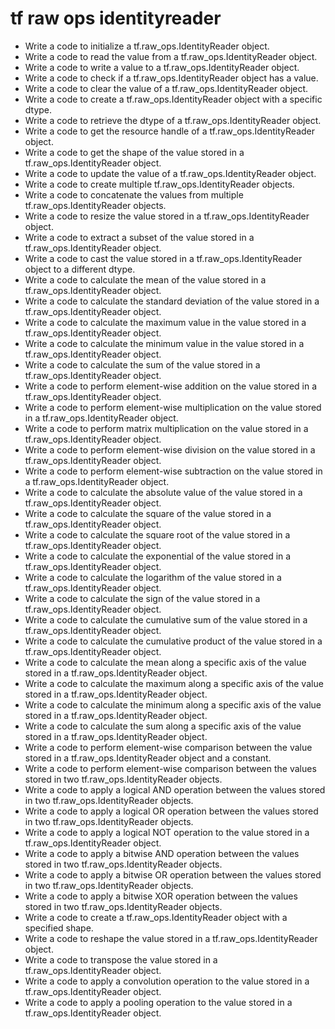 # tf raw ops identityreader

- Write a code to initialize a tf.raw_ops.IdentityReader object.
- Write a code to read the value from a tf.raw_ops.IdentityReader object.
- Write a code to write a value to a tf.raw_ops.IdentityReader object.
- Write a code to check if a tf.raw_ops.IdentityReader object has a value.
- Write a code to clear the value of a tf.raw_ops.IdentityReader object.
- Write a code to create a tf.raw_ops.IdentityReader object with a specific dtype.
- Write a code to retrieve the dtype of a tf.raw_ops.IdentityReader object.
- Write a code to get the resource handle of a tf.raw_ops.IdentityReader object.
- Write a code to get the shape of the value stored in a tf.raw_ops.IdentityReader object.
- Write a code to update the value of a tf.raw_ops.IdentityReader object.
- Write a code to create multiple tf.raw_ops.IdentityReader objects.
- Write a code to concatenate the values from multiple tf.raw_ops.IdentityReader objects.
- Write a code to resize the value stored in a tf.raw_ops.IdentityReader object.
- Write a code to extract a subset of the value stored in a tf.raw_ops.IdentityReader object.
- Write a code to cast the value stored in a tf.raw_ops.IdentityReader object to a different dtype.
- Write a code to calculate the mean of the value stored in a tf.raw_ops.IdentityReader object.
- Write a code to calculate the standard deviation of the value stored in a tf.raw_ops.IdentityReader object.
- Write a code to calculate the maximum value in the value stored in a tf.raw_ops.IdentityReader object.
- Write a code to calculate the minimum value in the value stored in a tf.raw_ops.IdentityReader object.
- Write a code to calculate the sum of the value stored in a tf.raw_ops.IdentityReader object.
- Write a code to perform element-wise addition on the value stored in a tf.raw_ops.IdentityReader object.
- Write a code to perform element-wise multiplication on the value stored in a tf.raw_ops.IdentityReader object.
- Write a code to perform matrix multiplication on the value stored in a tf.raw_ops.IdentityReader object.
- Write a code to perform element-wise division on the value stored in a tf.raw_ops.IdentityReader object.
- Write a code to perform element-wise subtraction on the value stored in a tf.raw_ops.IdentityReader object.
- Write a code to calculate the absolute value of the value stored in a tf.raw_ops.IdentityReader object.
- Write a code to calculate the square of the value stored in a tf.raw_ops.IdentityReader object.
- Write a code to calculate the square root of the value stored in a tf.raw_ops.IdentityReader object.
- Write a code to calculate the exponential of the value stored in a tf.raw_ops.IdentityReader object.
- Write a code to calculate the logarithm of the value stored in a tf.raw_ops.IdentityReader object.
- Write a code to calculate the sign of the value stored in a tf.raw_ops.IdentityReader object.
- Write a code to calculate the cumulative sum of the value stored in a tf.raw_ops.IdentityReader object.
- Write a code to calculate the cumulative product of the value stored in a tf.raw_ops.IdentityReader object.
- Write a code to calculate the mean along a specific axis of the value stored in a tf.raw_ops.IdentityReader object.
- Write a code to calculate the maximum along a specific axis of the value stored in a tf.raw_ops.IdentityReader object.
- Write a code to calculate the minimum along a specific axis of the value stored in a tf.raw_ops.IdentityReader object.
- Write a code to calculate the sum along a specific axis of the value stored in a tf.raw_ops.IdentityReader object.
- Write a code to perform element-wise comparison between the value stored in a tf.raw_ops.IdentityReader object and a constant.
- Write a code to perform element-wise comparison between the values stored in two tf.raw_ops.IdentityReader objects.
- Write a code to apply a logical AND operation between the values stored in two tf.raw_ops.IdentityReader objects.
- Write a code to apply a logical OR operation between the values stored in two tf.raw_ops.IdentityReader objects.
- Write a code to apply a logical NOT operation to the value stored in a tf.raw_ops.IdentityReader object.
- Write a code to apply a bitwise AND operation between the values stored in two tf.raw_ops.IdentityReader objects.
- Write a code to apply a bitwise OR operation between the values stored in two tf.raw_ops.IdentityReader objects.
- Write a code to apply a bitwise XOR operation between the values stored in two tf.raw_ops.IdentityReader objects.
- Write a code to create a tf.raw_ops.IdentityReader object with a specified shape.
- Write a code to reshape the value stored in a tf.raw_ops.IdentityReader object.
- Write a code to transpose the value stored in a tf.raw_ops.IdentityReader object.
- Write a code to apply a convolution operation to the value stored in a tf.raw_ops.IdentityReader object.
- Write a code to apply a pooling operation to the value stored in a tf.raw_ops.IdentityReader object.